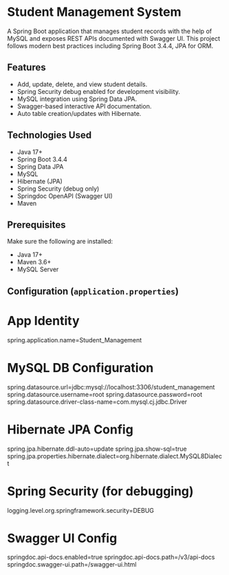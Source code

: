 # Student Management System

A Spring Boot application that manages student records with the help of MySQL and exposes REST APIs documented with Swagger UI. This project follows modern best practices including Spring Boot 3.4.4, JPA for ORM.


## Features

- Add, update, delete, and view student details.
- Spring Security debug enabled for development visibility.
-  MySQL integration using Spring Data JPA.
- Swagger-based interactive API documentation.
- Auto table creation/updates with Hibernate.

##  Technologies Used

- Java 17+
- Spring Boot 3.4.4
- Spring Data JPA
- MySQL
- Hibernate (JPA)
- Spring Security (debug only)
- Springdoc OpenAPI (Swagger UI)
- Maven

##  Prerequisites

Make sure the following are installed:

- Java 17+
- Maven 3.6+
- MySQL Server

##  Configuration (`application.properties`)

# App Identity
spring.application.name=Student_Management

# MySQL DB Configuration
spring.datasource.url=jdbc:mysql://localhost:3306/student_management
spring.datasource.username=root
spring.datasource.password=root
spring.datasource.driver-class-name=com.mysql.cj.jdbc.Driver

# Hibernate JPA Config
spring.jpa.hibernate.ddl-auto=update
spring.jpa.show-sql=true
spring.jpa.properties.hibernate.dialect=org.hibernate.dialect.MySQL8Dialect

# Spring Security (for debugging)
logging.level.org.springframework.security=DEBUG

# Swagger UI Config
springdoc.api-docs.enabled=true
springdoc.api-docs.path=/v3/api-docs
springdoc.swagger-ui.path=/swagger-ui.html
